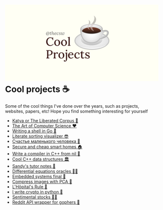 ![preview](./preview.png)
Cool projects ☕
===============

Some of the cool things I\'ve done over the years, such as projects,
websites, papers, etc! Hope you find something interesting for yourself

-   [Katya or The Liberated Corpus 🙈](./katya)
-   [The Art of Computer Science ❤️](./art)
-   [Writing a shell in Go 🐚](./quash)
-   [Literate sorting visualizer 😎](./literate)
-   [Счастье маленького человека 🧥](./chelovek)
-   [Secure and cheap smart homes 🏠](./sandissa)
-   [Write a compiler in C++ from nil 🍺](./crona)
-   [Cool C++ data structures 🏛](./algo560)
-   [Sandy\'s tutor notes 📝](./tutor_sp21)
-   [Differential equations oracles 🧎‍♀️](./diffeq)
-   [Embedded systems final 🚗](./kaylee)
-   [Compress images with PCA 🎱](./lenna)
-   [L\'Hôpital\'s Rule 🏥](./lhopital)
-   [I write crypto in python 🍾](./crypto)
-   [Sentimental stocks 💇‍♀️](./sentocks)
-   [Reddit API wrapper for gophers 🎩](./mira)
